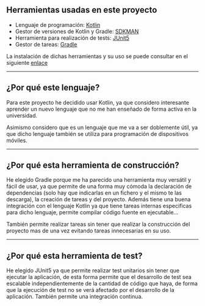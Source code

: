 
## Herramientas usadas en este proyecto

- Lenguaje de programación: [Kotlin](https://kotlinlang.org/)
- Gestor de versiones de Kotlin y Gradle: [SDKMAN](https://sdkman.io/)
- Herramienta para realización de tests: [JUnit5](https://junit.org/junit5/)
- Gestor de tareas: [Gradle](https://gradle.org/)

La instalación de dichas herramientas y su uso se puede consultar en el siguiente [enlace](instalacion.md)

---
## ¿Por qué este lenguaje?

Para este proyecto he decidido usar Kotlin, ya que considero interesante aprender un nuevo lenguaje que no me han enseñado de forma activa en la universidad.

Asimismo considero que es un lenguaje que me va a ser doblemente útil, ya que dicho lenguaje también se utiliza para programación de dispositivos móviles.

---
## ¿Por qué esta herramienta de construcción?

He elegido Gradle porque me ha parecido una herramienta muy versátil y fácil de usar, ya que permite de una forma muy cómoda la declaración de dependencias (solo hay que indicarlas en un fichero y el mismo te las descarga), la creación de tareas y del proyecto. Además tiene una buena integración con el lenguaje Kotlin ya que tiene tareas internas especificas para dicho lenguaje, permite compilar código fuente en ejecutable...

También permite realizar tareas sin tener que realizar la construcción del proyecto mas de una vez evitando tareas innecesarias en su uso.

---
## ¿Por qué esta herramienta de test?

He elegido JUnit5 ya que permite realizar test unitarios sin tener que ejecutar la aplicación, de esta forma permite que el desarrollo de test sea escalable independientemente de la cantidad de código que haya, de forma que la ejecución de test no se verá afectado por el desarrollo de la aplicación. También permite una integración continua.